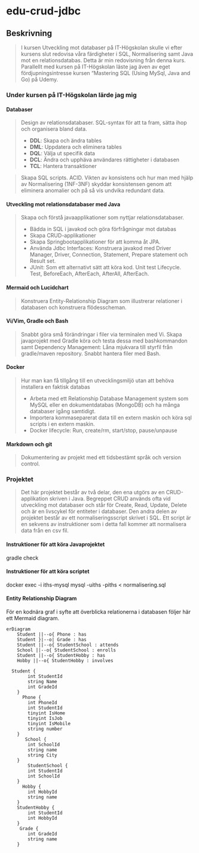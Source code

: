 # edu-crud-jdbc

## Beskrivning

>I kursen Utveckling mot databaser på IT-Högskolan skulle vi efter kursens slut redovisa våra färdigheter i SQL, Normalisering samt Java mot en relationsdatabas. Detta är min redovisning från denna kurs. Parallellt med kursen på IT-Högskolan läste jag även av eget fördjupningsintresse kursen “Mastering SQL (Using MySql, Java and Go) på Udemy.

### Under kursen på IT-Högskolan lärde jag mig 

#### Databaser
>Design av relationsdatabaser. SQL-syntax för att ta fram, sätta ihop och organisera bland data. 
> - **DDL**: Skapa och ändra tables 
> - **DML**: Uppdatera och eliminera tables 
> - **DQL**: Välja ut specifik data 
> - **DCL**: Ändra och upphäva användares rättigheter i databasen 
> - **TCL**: Hantera transaktioner
 
>Skapa SQL scripts. ACID. Vikten av konsistens och hur man med hjälp av Normalisering (1NF-3NF)  skyddar konsistensen genom att eliminera anomalier och på så vis undvika redundant data.
#### Utveckling mot relationsdatabaser med Java
>Skapa och förstå javaapplikationer som nyttjar relationsdatabaser. 
> - Bädda in SQL i javakod och göra förfrågningar mot databas 
> - Skapa CRUD-applikationer 
> - Skapa Springbootapplikationer för att komma åt JPA. 
> - Använda Jdbc Interfaces: Konstruera javakod med Driver Manager, Driver, Connection, Statement, Prepare statement och Result set. 
> - JUnit: Som ett alternativt sätt att köra kod. Unit test Lifecycle. Test, BeforeEach, AfterEach, AfterAll, AfterEach.
#### Mermaid och Lucidchart
>Konstruera Entity-Relationship Diagram som illustrerar relationer i databasen och konstruera flödesscheman.
#### Vi/Vim, Gradle och Bash 
>Snabbt göra små förändringar i filer via terminalen med Vi. Skapa javaprojekt med Gradle köra och testa dessa med bashkommandon samt Dependency Management: Låna mjukvara till styrfil från gradle/maven repository. Snabbt hantera filer med Bash. 
#### Docker
>Hur man kan få tillgång till en utvecklingsmiljö utan att behöva installera en faktisk databas 
> - Arbeta med ett Relationship Database Management system som MySQL eller en dokumentdatabas (MongoDB) och ha många databaser igång samtidigt.
> - Importera kommaseparerat data till en extern maskin och köra sql scripts i en extern maskin. 
> - Docker lifecycle: Run, create/rm, start/stop, pause/unpause
#### Markdown och git
>Dokumentering av projekt med ett tidsbestämt språk och version control.

### Projektet

>Det här projektet består av två delar, den ena utgörs av en CRUD-applikation skriven i Java. Begreppet CRUD används ofta vid utveckling mot databaser och står för Create, Read, Update, Delete och är en livscykel för entiteter i databaser. Den andra delen av projektet består av ett normaliseringsscript skrivet i SQL. Ett script är en sekvens av instruktioner som i detta fall kommer att normalisera data från en csv fil.

#### Instruktioner för att köra Javaprojektet

gradle check

#### Instruktioner för att köra scriptet

docker exec -i iths-mysql mysql -uiths -piths < normalisering.sql 

#### Entity Relationship Diagram

För en kodnära graf i syfte att överblicka relationerna i databasen följer här ett Mermaid diagram.

```mermaid
erDiagram
    Student ||--o{ Phone : has
    Student }|--o| Grade : has
    Student ||--o{ StudentSchool : attends
    School ||--o{ StudentSchool : enrolls
    Student ||--o{ StudentHobby : has
    Hobby ||--o{ StudentHobby : involves

  Student {
        int StudentId
        string Name
        int GradeId
    }
      Phone {
        int PhoneId
        int StudentId
        tinyint IsHome 
        tinyint IsJob
        tinyint IsMobile
        string number
    }
       School {
        int SchoolId
        string name
        string City
    }
        StudentSchool {
        int StudentId
        int SchoolId
    }
      Hobby {
        int HobbyId
        string name
    }
    StudentHobby {
        int StudentId
        int HobbyId
    }
     Grade {
        int GradeId
        string name
    }
```
